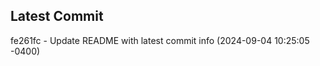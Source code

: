 
## Latest Commit
fe261fc - Update README with latest commit info (2024-09-04 10:25:05 -0400) <Yunxi-Zhou>
